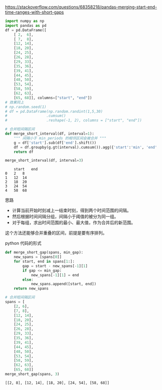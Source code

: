 https://stackoverflow.com/questions/68358218/pandas-merging-start-end-time-ranges-with-short-gaps

```python
import numpy as np
import pandas as pd
df = pd.DataFrame([
    [ 2,  6],
    [ 7,  8],
    [12, 14],
    [18, 20],
    [24, 25],
    [26, 28],
    [29, 33],
    [35, 36],
    [39, 41],
    [44, 45],
    [48, 50],
    [53, 54],
    [58, 59],
    [62, 63],
    [65, 68]], columns=["start", "end"])
# 效果同上
# np.random.seed(1)
# df = pd.DataFrame(np.random.randint(1,5,30)
#                  .cumsum()
#                  .reshape(-1, 2), columns = ["start", "end"])

# 合并短间隔区间
def merge_short_interval(df, interval=1):
    """ 间隔小于 min_periods 的相邻区间会被合并 """
    g = df['start'].sub(df['end'].shift())
    df = df.groupby(g.gt(interval).cumsum()).agg({'start':'min', 'end':'max'})
    return df

merge_short_interval(df, interval=3)
```

```
 	start 	end
0 	2 	8
1 	12 	14
2 	18 	20
3 	24 	54
4 	58 	68
```



思路

- 计算当前开始时刻减上一结束时刻，得到两个时间范围的间隔。
- 然后根据时间间隔分组，间隔小于阈值的被分为同一组。
- 对于每组，求出时间范围的最小、最大值，作为合并后的新范围。



这个方法还能够合并重叠的区间，前提是要有序排列。

python 代码的形式

```python
def merge_short_gap(spans, min_gap):
    new_spans = [spans[0]]
    for start, end in spans[1:]:
        gap = start - new_spans[-1][1]
        if gap <= min_gap:
            new_spans[-1][1] = end
        else:
            new_spans.append([start, end])
    return new_spans
```

```python
# 合并短间隔区间
spans = [
    [2, 6], 
    [7, 8], 
    [12, 14],
    [18, 20], 
    [24, 25], 
    [26, 28], 
    [29, 33],
    [35, 36],
    [39, 41],
    [44, 45],
    [48, 50],
    [53, 54],
    [58, 59],
    [62, 63],
    [65, 68]]
merge_short_gap(spans, 3)
```

```
[[2, 8], [12, 14], [18, 20], [24, 54], [58, 68]]
```



